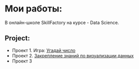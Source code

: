 # Мои работы:
В онлайн-школе SkillFactory на курсе - Data Science.

## Project:
- Проект 1. Игра: [Угадай число](https://github.com/Irina-Kondratenko/My-Homework/tree/main/Project_1)
- Проект 2.  [Закрепление знаний по визуализации данных](https://github.com/Irina-Kondratenko/My-Homework/tree/main/Project_2)
- Проект 3